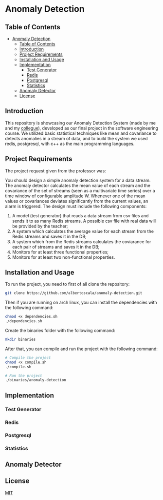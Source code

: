 # Anomaly Detection

## Table of Contents
- [Anomaly Detection](#anomaly-detection)
  - [Table of Contents](#table-of-contents)
  - [Introduction](#introduction)
  - [Project Requirements](#project-requirements)
  - [Installation and Usage](#installation-and-usage)
  - [Implementation](#implementation)
    - [Test Generator](#test-generator)
    - [Redis](#redis)
    - [Postgresql](#postgresql)
    - [Statistics](#statistics)
  - [Anomaly Detector](#anomaly-detector)
  - [License](#license)

## Introduction

This repository is showcasing our Anomaly Detection System (made by me and my [collegue](https://github.com/yaraoyoussef)), developed as our final project in the software engineering course. We utilized basic statistical techniques like mean and covariance to detects anomalies in a stream of data, and to build the system we used redis, postgresql, with c++ as the main programming languages.

## Project Requirements

The project request given from the professor was:

You should design a simple anomaly detection system for a data stream. The anomaly detector calculates the mean value of each stream and the covariance of the set of streams (seen as a multivariate time series) over a time window of configurable amplitude W. Whenever one of the mean values or covariances deviates significantly from the current values, an alarm is triggered. The design must include the following components:

1. A model (test generator) that reads a data stream from csv files and sends it to as many Redis streams. A possible csv file with real data will be provided by the teacher;
2. A system which calculates the average value for each stream from the Redis streams and saves it in the DB;
3. A system which from the Redis streams calculates the coviarance for each pair of streams and saves it in the DB;
4. Monitors for at least three functional properties;
5. Monitors for at least two non-functional properties.

## Installation and Usage

To run the project, you need to first of all clone the repository:

```bash
git clone https://github.com/albertoscala/anomaly-detection.git
```

Then if you are running on arch linux, you can install the dependencies with the following command:

```bash
chmod +x dependencies.sh
./dependencies.sh
```

Create the binaries folder with the following command:

```bash
mkdir binaries
```

After that, you can compile and run the project with the following command:

```bash
# Compile the project
chmod +x compile.sh
./compile.sh

# Run the project
./binaries/anomaly-detection
```

## Implementation

### Test Generator

### Redis

### Postgresql

### Statistics

## Anomaly Detector

## License

[MIT](https://choosealicense.com/licenses/mit/)
